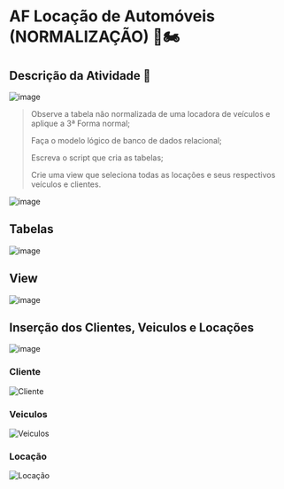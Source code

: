# AF Locação de Automóveis (NORMALIZAÇÃO) 🚗🏍️

## Descrição da Atividade 📓

![image](https://github.com/IsabelaQu/Banco-de-Dados/assets/124175141/7e210711-b135-4b38-8848-bf9caef43561)

> Observe a tabela não normalizada de uma locadora de veículos e aplique a 3ª Forma normal;
> 
> Faça o modelo lógico de banco de dados relacional;
> 
> Escreva o script que cria as tabelas;
> 
> Crie uma view que seleciona todas as locações e seus respectivos veículos e clientes.

![image](https://github.com/IsabelaQu/Banco-de-Dados/assets/124175141/8c58ce07-e542-4a87-b546-c6eb6be71c1b)

## Tabelas
![image](https://github.com/IsabelaQu/Banco-de-Dados/assets/124175141/a4907acf-13c6-40db-80be-251ade8cd7be)

## View
![image](https://github.com/IsabelaQu/Banco-de-Dados/assets/124175141/fb6fc272-13af-49d5-8423-01cc98e060c5)


## Inserção dos Clientes, Veiculos e Locações
![image](https://github.com/IsabelaQu/Banco-de-Dados/assets/124175141/1b9ed090-69bd-4b3d-b0ec-8d10493b5ea8)

### Cliente 
![Cliente](https://github.com/IsabelaQu/Banco-de-Dados/assets/124175141/2f037c4b-3efb-4193-8cc4-bb5abde2ec0a)

### Veiculos
![Veiculos](https://github.com/IsabelaQu/Banco-de-Dados/assets/124175141/88650837-2579-4ec6-aba3-eccfc2998c64)

### Locação
![Locação](https://github.com/IsabelaQu/Banco-de-Dados/assets/124175141/8e1babca-b512-41e1-985c-0b52801cf988)

